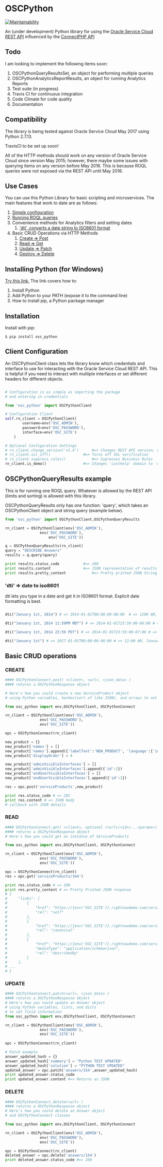 # OSCPython

[![Maintainability](https://api.codeclimate.com/v1/badges/7be0820423b00dade9c8/maintainability)](https://codeclimate.com/github/rajangdavis/osc_python/maintainability)

An (under development) Python library for using the [Oracle Service Cloud REST API](https://docs.oracle.com/cloud/latest/servicecs_gs/CXSVC/) influenced by the [ConnectPHP API](http://documentation.custhelp.com/euf/assets/devdocs/november2016/Connect_PHP/Default.htm)

## Todo
I am looking to implement the following items soon:
1. OSCPythonQueryResultsSet, an object for performing multiple queries
2. OSCPythonAnalyticsReportResults, an object for running Analytics Reports
3. Test suite (in progress)
4. Travis CI for continuous integration
5. Code Climate for code quality
6. Documentation


## Compatibility

The library is being tested against Oracle Service Cloud May 2017 using Python 2.7.13.

TravisCI to be set up soon!

All of the HTTP methods should work on any version of Oracle Service Cloud since version May 2015; however, there maybe some issues with querying items on any version before May 2016. This is because ROQL queries were not exposed via the REST API until May 2016.


## Use Cases
You can use this Python Library for basic scripting and microservices. The main features that work to date are as follows:

1. [Simple configuration](#client-configuration)
2. [Running ROQL queries](oscpythonqueryresults-example)
3. Convenience methods for Analytics filters and setting dates
	1. ['dti', converts a date string to ISO8601 format](#dti--date-to-iso8601)
4. Basic CRUD Operations via HTTP Methods
	1. [Create => Post](#create)
	2. [Read => Get](#read)
	3. [Update => Patch](#update)
	4. [Destroy => Delete](#delete)

## Installing Python (for Windows)
[Try this link.](https://github.com/BurntSushi/nfldb/wiki/Python-&-pip-Windows-installation)
The link covers how to:
1. Install Python
2. Add Python to your PATH (expose it to the command line)
3. How to install pip, a Python package manager

## Installation

Install with pip:

    $ pip install osc_python


## Client Configuration

An OSCPythonClient class lets the library know which credentials and interface to use for interacting with the Oracle Service Cloud REST API.
This is helpful if you need to interact with multiple interfaces or set different headers for different objects.

```python

# Configuration is as simple as importing the package
# and entering in credentials

from 'osc_python' import OSCPythonClient

# Configuration Client
self.rn_client = OSCPythonClient(
		username=env('OSC_ADMIN'),
		password=env('OSC_PASSWORD'),
		interface=env('OSC_SITE')
	)

# Optional Configuration Settings
# rn_client.change_version('v1.4') 		#=> Changes REST API version, default is 'v1.3'
# rn_client.ssl_off()				#=> Turns off SSL verification
# rn_client.suppress_rules()			#=> Supresses Business Rules
rn_client.is_demo() 				#=> Changes 'custhelp' domain to 'rightnowdemo'
```





## OSCPythonQueryResults example

This is for running one ROQL query. Whatever is allowed by the REST API (limits and sorting) is allowed with this library.

OSCPythonQueryResults only has one function: 'query', which takes an OSCPythonClient object and string query (example below).

```python
from 'osc_python' import OSCPythonClient,OSCPythonQueryResults

rn_client = OSCPythonClient(env('OSC_ADMIN'),
			    env('OSC_PASSWORD'),
    			    env('OSC_SITE'))

q = OSCPythonQueryResults(rn_client)
query = "DESCRIBE Answers"
results = q.query(query)

print results.status_code 			#=> 200
print results.content 				#=> JSON representation of results
print results.pretty_content	 		#=> Pretty printed JSON String of results


```


### 'dti' => date to iso8601

dti lets you type in a date and get it in ISO8601 format. Explicit date formatting is best.

```python

dti("January 1st, 2014") # => 2014-01-01T00:00:00-08:00  # => 1200 AM, January First of 2014

dti("January 1st, 2014 11:59PM MDT") # => 2014-01-01T23:59:00-06:00 # => 11:59 PM Mountain Time, January First of 2014

dti("January 1st, 2014 23:59 PDT") # => 2014-01-01T23:59:00-07:00 # => 11:59 PM Pacific Time, January First of 2014

dti("January 1st") # => 2017-01-01T00:00:00-08:00 # => 12:00 AM, January First of this Year

```


## Basic CRUD operations

### CREATE
```python
#### OSCPythonConnect.post( <client>, <url>, <json_data> )
#### returns a OSCPythonResponse object

# Here's how you could create a new ServiceProduct object
# using Python variables, hashes(sort of like JSON), and arrays to set field information

from osc_python import env,OSCPythonClient, OSCPythonConnect

rn_client = OSCPythonClient(env('OSC_ADMIN'),
			    env('OSC_PASSWORD'),
			    env('OSC_SITE'))

opc = OSCPythonConnect(rn_client)

new_product = {}
new_product['names'] = []
new_product['names'].append({'labelText':'NEW_PRODUCT', 'language':{'id':1}})
new_product['displayOrder'] = 4

new_product['adminVisibleInterfaces'] = []
new_product['adminVisibleInterfaces'].append({'id':1})
new_product['endUserVisibleInterfaces'] = []
new_product['endUserVisibleInterfaces'].append({'id':1})

res = opc.post('serviceProducts',new_product)

print res.status_code # => 201
print res.content # => JSON body
# callback with JSON details

```







### READ
```python
#### OSCPythonConnect.get( <client>, optional (<url>/<id>/...<params>) )
#### returns a OSCPythonResponse object
# Here's how you could get an instance of ServiceProducts

from osc_python import env,OSCPythonClient, OSCPythonConnect

rn_client = OSCPythonClient(env('OSC_ADMIN'),
			    env('OSC_PASSWORD'),
			    env('OSC_SITE'))

opc = OSCPythonConnect(rn_client)
res = opc.get('serviceProducts/164')

print res.status_code # => 200
print res.pretty_content # => Pretty Printed JSON response
# {
#     "links": [
#         {
#             "href": "https://{env('OSC_SITE')}.rightnowdemo.com/services/rest/connect/v1.3/serviceProducts/164", 
#             "rel": "self"
#         }, 
#         {
#             "href": "https://{env('OSC_SITE')}.rightnowdemo.com/services/rest/connect/v1.3/serviceProducts/164", 
#             "rel": "canonical"
#         }, 
#         {
#             "href": "https://{env('OSC_SITE')}.rightnowdemo.com/services/rest/connect/v1.3/metadata-catalog/serviceProducts", 
#             "mediaType": "application/schema+json", 
#             "rel": "describedby"
#         }
#     ], 
# ...
# }
```






### UPDATE
```python
#### OSCPythonConnect.patch(<url>, <json_data> )
#### returns a OSCPythonResponse object
# Here's how you could update an Answer object
# using Python variables, lists, and dicts
# to set field information
from osc_python import env,OSCPythonClient, OSCPythonConnect

rn_client = OSCPythonClient(env('OSC_ADMIN'),
			    env('OSC_PASSWORD'),
			    env('OSC_SITE'))
			    
opc = OSCPythonConnect(rn_client)

# Patch example
answer_updated_hash = {}
answer_updated_hash['summary'] = "Python TEST UPDATED"
answer_updated_hash['solution'] = "PYTHON TEST UPDATED"
updated_answer = opc.patch('answers/154',answer_updated_hash)
print updated_answer.status_code
print updated_answer.content #=> Returns as JSON

```






### DELETE
```python
#### OSCPythonConnect.delete(<url> )
#### returns a OSCPythonResponse object
# Here's how you could delete an Answer object
# and OSCPythonConnect classes

from osc_python import env,OSCPythonClient, OSCPythonConnect

rn_client = OSCPythonClient(env('OSC_ADMIN'),
			    env('OSC_PASSWORD'),
			    env('OSC_SITE'))

opc = OSCPythonConnect(rn_client)
deleted_answer = opc.delete('answers/154')
print deleted_answer.status_code #=> 200

```
